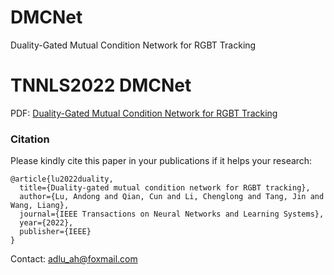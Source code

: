 # DMCNet
Duality-Gated Mutual Condition Network for RGBT Tracking




# TNNLS2022 DMCNet
PDF: [Duality-Gated Mutual Condition Network for RGBT Tracking](https://ieeexplore.ieee.org/abstract/document/9737634)





### Citation

Please kindly cite this paper in your publications if it helps your research:
```
@article{lu2022duality,
  title={Duality-gated mutual condition network for RGBT tracking},
  author={Lu, Andong and Qian, Cun and Li, Chenglong and Tang, Jin and Wang, Liang},
  journal={IEEE Transactions on Neural Networks and Learning Systems},
  year={2022},
  publisher={IEEE}
}
```

Contact: adlu_ah@foxmail.com





